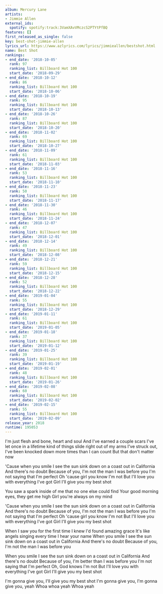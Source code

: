 ```yaml
---
album: Mercury Lane
artists:
- Jimmie Allen
external_ids:
  spotify: spotify:track:3VamXAvVMczcS2PTYtPfBQ
features: []
first_released_as_single: false
key: best-shot-jimmie-allen
lyrics_url: https://www.azlyrics.com/lyrics/jimmieallen/bestshot.html
name: Best Shot
rankings:
- end_date: '2018-10-05'
  rank: 97
  ranking_list: Billboard Hot 100
  start_date: '2018-09-29'
- end_date: '2018-10-12'
  rank: 86
  ranking_list: Billboard Hot 100
  start_date: '2018-10-06'
- end_date: '2018-10-19'
  rank: 95
  ranking_list: Billboard Hot 100
  start_date: '2018-10-13'
- end_date: '2018-10-26'
  rank: 87
  ranking_list: Billboard Hot 100
  start_date: '2018-10-20'
- end_date: '2018-11-02'
  rank: 69
  ranking_list: Billboard Hot 100
  start_date: '2018-10-27'
- end_date: '2018-11-09'
  rank: 61
  ranking_list: Billboard Hot 100
  start_date: '2018-11-03'
- end_date: '2018-11-16'
  rank: 53
  ranking_list: Billboard Hot 100
  start_date: '2018-11-10'
- end_date: '2018-11-23'
  rank: 50
  ranking_list: Billboard Hot 100
  start_date: '2018-11-17'
- end_date: '2018-11-30'
  rank: 46
  ranking_list: Billboard Hot 100
  start_date: '2018-11-24'
- end_date: '2018-12-07'
  rank: 47
  ranking_list: Billboard Hot 100
  start_date: '2018-12-01'
- end_date: '2018-12-14'
  rank: 49
  ranking_list: Billboard Hot 100
  start_date: '2018-12-08'
- end_date: '2018-12-21'
  rank: 59
  ranking_list: Billboard Hot 100
  start_date: '2018-12-15'
- end_date: '2018-12-28'
  rank: 52
  ranking_list: Billboard Hot 100
  start_date: '2018-12-22'
- end_date: '2019-01-04'
  rank: 55
  ranking_list: Billboard Hot 100
  start_date: '2018-12-29'
- end_date: '2019-01-11'
  rank: 61
  ranking_list: Billboard Hot 100
  start_date: '2019-01-05'
- end_date: '2019-01-18'
  rank: 37
  ranking_list: Billboard Hot 100
  start_date: '2019-01-12'
- end_date: '2019-01-25'
  rank: 39
  ranking_list: Billboard Hot 100
  start_date: '2019-01-19'
- end_date: '2019-02-01'
  rank: 48
  ranking_list: Billboard Hot 100
  start_date: '2019-01-26'
- end_date: '2019-02-08'
  rank: 60
  ranking_list: Billboard Hot 100
  start_date: '2019-02-02'
- end_date: '2019-02-15'
  rank: 55
  ranking_list: Billboard Hot 100
  start_date: '2019-02-09'
release_year: 2018
runtime: 195053
---
```

I'm just flesh and bone, heart and soul
And I've earned a couple scars
I've let once in a lifetime kind of things slide right out of my arms
I've struck out, I've been knocked down more times than I can count
But that don't matter now

'Cause when you smile
I see the sun sink down on a coast out in California
And there's no doubt
Because of you, I'm not the man I was before you
I'm not saying that I'm perfect
Oh 'cause girl you know I'm not
But I'll love you with everything I've got
Girl I'll give you my best shot

You saw a spark inside of me that no one else could find
Your good morning eyes, they get me high
Girl you're always on my mind

'Cause when you smile
I see the sun sink down on a coast out in California
And there's no doubt
Because of you, I'm not the man I was before you
I'm not saying that I'm perfect
Oh 'cause girl you know I'm not
But I'll love you with everything I've got
Girl I'll give you my best shot

When I saw you for the first time
I knew I'd found amazing grace
It's like angels singing every time I hear your name
When you smile
I see the sun sink down on a coast out in California
And there's no doubt
Because of you, I'm not the man I was before you

When you smile
I see the sun sink down on a coast out in California
And there's no doubt
Because of you, I'm better than I was before you
I'm not saying that I'm perfect
Oh, God knows I'm not
But I'll love you with everything I've got
Girl I'll give you my best shot

I'm gonna give you, I'll give you my best shot
I'm gonna give you, I'm gonna give you, yeah
Whoa whoa yeah
Whoa yeah

